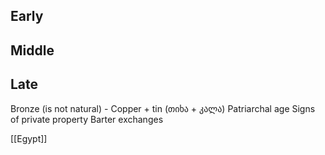 ## Early
## Middle
## Late


Bronze (is not natural) - Copper + tin (თიხა + კალა)
Patriarchal age 
Signs of private property
Barter exchanges 


[[Egypt]]